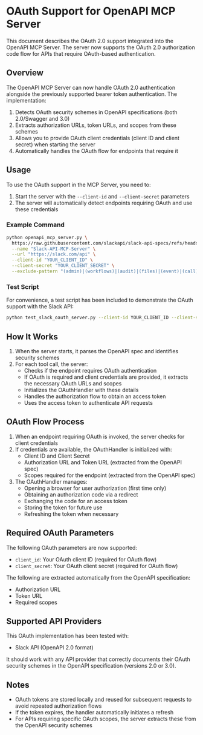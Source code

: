 # OAuth Support for OpenAPI MCP Server

This document describes the OAuth 2.0 support integrated into the OpenAPI MCP Server. The server now supports the OAuth 2.0 authorization code flow for APIs that require OAuth-based authentication.

## Overview

The OpenAPI MCP Server can now handle OAuth 2.0 authentication alongside the previously supported bearer token authentication. The implementation:

1. Detects OAuth security schemes in OpenAPI specifications (both 2.0/Swagger and 3.0)
2. Extracts authorization URLs, token URLs, and scopes from these schemes
3. Allows you to provide OAuth client credentials (client ID and client secret) when starting the server
4. Automatically handles the OAuth flow for endpoints that require it

## Usage

To use the OAuth support in the MCP Server, you need to:

1. Start the server with the `--client-id` and `--client-secret` parameters
2. The server will automatically detect endpoints requiring OAuth and use these credentials

### Example Command

```bash
python openapi_mcp_server.py \
  https://raw.githubusercontent.com/slackapi/slack-api-specs/refs/heads/master/web-api/slack_web_openapi_v2_without_examples.json \
  --name "Slack-API-MCP-Server" \
  --url "https://slack.com/api" \
  --client-id "YOUR_CLIENT_ID" \
  --client-secret "YOUR_CLIENT_SECRET" \
  --exclude-pattern "(admin)|(workflows)|(audit)|(files)|(event)|(call)"
```

### Test Script

For convenience, a test script has been included to demonstrate the OAuth support with the Slack API:

```bash
python test_slack_oauth_server.py --client-id YOUR_CLIENT_ID --client-secret YOUR_CLIENT_SECRET
```

## How It Works

1. When the server starts, it parses the OpenAPI spec and identifies security schemes
2. For each tool call, the server:
   - Checks if the endpoint requires OAuth authentication
   - If OAuth is required and client credentials are provided, it extracts the necessary OAuth URLs and scopes
   - Initializes the OAuthHandler with these details
   - Handles the authorization flow to obtain an access token
   - Uses the access token to authenticate API requests

## OAuth Flow Process

1. When an endpoint requiring OAuth is invoked, the server checks for client credentials
2. If credentials are available, the OAuthHandler is initialized with:
   - Client ID and Client Secret
   - Authorization URL and Token URL (extracted from the OpenAPI spec)
   - Scopes required for the endpoint (extracted from the OpenAPI spec)
3. The OAuthHandler manages:
   - Opening a browser for user authorization (first time only)
   - Obtaining an authorization code via a redirect
   - Exchanging the code for an access token
   - Storing the token for future use
   - Refreshing the token when necessary

## Required OAuth Parameters

The following OAuth parameters are now supported:

- `client_id`: Your OAuth client ID (required for OAuth flow)
- `client_secret`: Your OAuth client secret (required for OAuth flow)

The following are extracted automatically from the OpenAPI specification:

- Authorization URL
- Token URL
- Required scopes

## Supported API Providers

This OAuth implementation has been tested with:

- Slack API (OpenAPI 2.0 format)

It should work with any API provider that correctly documents their OAuth security schemes in the OpenAPI specification (versions 2.0 or 3.0).

## Notes

- OAuth tokens are stored locally and reused for subsequent requests to avoid repeated authorization flows
- If the token expires, the handler automatically initiates a refresh
- For APIs requiring specific OAuth scopes, the server extracts these from the OpenAPI security schemes 